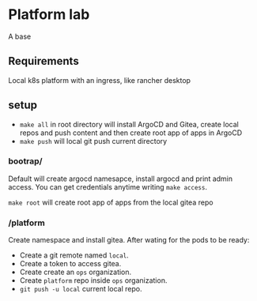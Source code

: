 # Platform lab

A base


## Requirements

Local k8s platform with an ingress, like rancher desktop

## setup

* `make all` in root directory will install ArgoCD and Gitea, create local repos and push content and then create root app of apps in ArgoCD
* `make push` will local git push current directory

### bootrap/

Default will create argocd namesapce, install argocd and print admin access. You can get credentials anytime writing `make access`.

`make root` will create root app of apps from the local gitea repo

### /platform

Create namespace and install gitea. After wating for the pods to be ready:

* Create a git remote named `local`.
* Create a token to access gitea.
* Create create an `ops` organization.
* Create `platform` repo inside `ops` organization.
* `git push -u local` current local repo.

